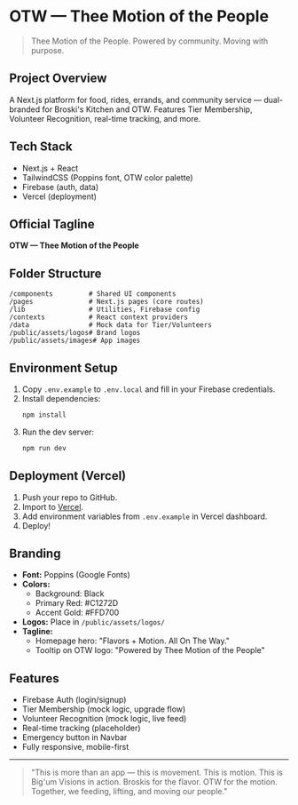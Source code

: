 # OTW — Thee Motion of the People

> Thee Motion of the People. Powered by community. Moving with purpose.

## Project Overview
A Next.js platform for food, rides, errands, and community service — dual-branded for Broski's Kitchen and OTW. Features Tier Membership, Volunteer Recognition, real-time tracking, and more.

## Tech Stack
- Next.js + React
- TailwindCSS (Poppins font, OTW color palette)
- Firebase (auth, data)
- Vercel (deployment)

## Official Tagline
**OTW — Thee Motion of the People**

## Folder Structure
```
/components         # Shared UI components
/pages              # Next.js pages (core routes)
/lib                # Utilities, Firebase config
/contexts           # React context providers
/data               # Mock data for Tier/Volunteers
/public/assets/logos# Brand logos
/public/assets/images# App images
```

## Environment Setup
1. Copy `.env.example` to `.env.local` and fill in your Firebase credentials.
2. Install dependencies:
   ```sh
   npm install
   ```
3. Run the dev server:
   ```sh
   npm run dev
   ```

## Deployment (Vercel)
1. Push your repo to GitHub.
2. Import to [Vercel](https://vercel.com/import).
3. Add environment variables from `.env.example` in Vercel dashboard.
4. Deploy!

## Branding
- **Font:** Poppins (Google Fonts)
- **Colors:**
  - Background: Black
  - Primary Red: #C1272D
  - Accent Gold: #FFD700
- **Logos:** Place in `/public/assets/logos/`
- **Tagline:**
  - Homepage hero: "Flavors + Motion. All On The Way."
  - Tooltip on OTW logo: "Powered by Thee Motion of the People"

## Features
- Firebase Auth (login/signup)
- Tier Membership (mock logic, upgrade flow)
- Volunteer Recognition (mock logic, live feed)
- Real-time tracking (placeholder)
- Emergency button in Navbar
- Fully responsive, mobile-first

---

> "This is more than an app — this is movement. This is motion. This is Big'um Visions in action. Broskis for the flavor. OTW for the motion. Together, we feeding, lifting, and moving our people." 